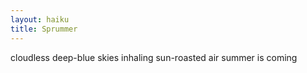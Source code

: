 ```yaml
---
layout: haiku
title: Sprummer
---
```


cloudless deep-blue skies
inhaling sun-roasted air
summer is coming
